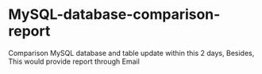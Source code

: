 MySQL-database-comparison-report
================================

Comparison MySQL database and table update within this 2 days, Besides, This would provide report through Email
